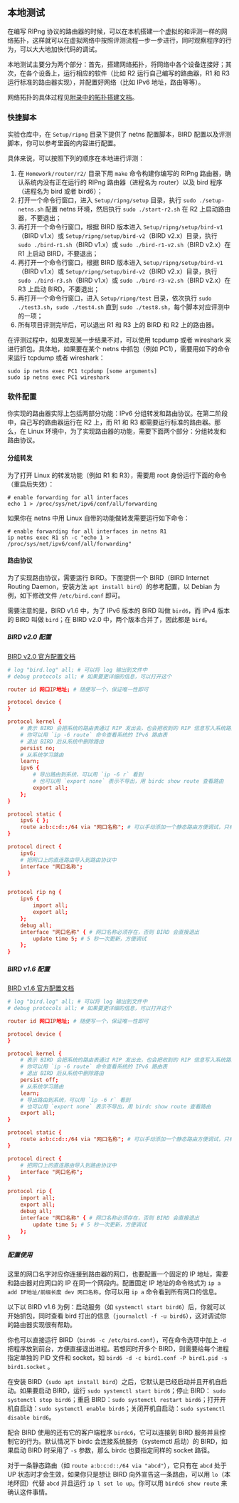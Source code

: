 ## 本地测试

在编写 RIPng 协议的路由器的时候，可以在本机搭建一个虚拟的和评测一样的网络拓扑，这样就可以在虚拟网络中按照评测流程一步一步进行，同时观察程序的行为，可以大大地加快代码的调试。

本地测试主要分为两个部分：首先，搭建网络拓扑，将网络中各个设备连接好；其次，在各个设备上，运行相应的软件（比如 R2 运行自己编写的路由器，R1 和 R3 运行标准的路由器实现），并配置好网络（比如 IPv6 地址，路由等等）。

网络拓扑的具体过程见[附录中的拓扑搭建文档](../../appendix/topology.md)。

### 快捷脚本

实验仓库中，在 `Setup/ripng` 目录下提供了 netns 配置脚本，BIRD 配置以及评测脚本，你可以参考里面的内容进行配置。

具体来说，可以按照下列的顺序在本地进行评测：

1. 在 `Homework/router/r2/` 目录下用 `make` 命令构建你编写的 RIPng 路由器，确认系统内没有正在运行的 RIPng 路由器（进程名为 router）以及 bird 程序（进程名为 bird 或者 bird6）；
2. 打开一个命令行窗口，进入 `Setup/ripng/setup` 目录，执行 `sudo ./setup-netns.sh` 配置 netns 环境，然后执行 `sudo ./start-r2.sh` 在 R2 上启动路由器，不要退出；
3. 再打开一个命令行窗口，根据 BIRD 版本进入 `Setup/ripng/setup/bird-v1`（BIRD v1.x）或 `Setup/ripng/setup/bird-v2`（BIRD v2.x）目录，执行 `sudo ./bird-r1.sh`（BIRD v1.x）或 `sudo ./bird-r1-v2.sh`（BIRD v2.x）在 R1 上启动 BIRD，不要退出；
4. 再打开一个命令行窗口，根据 BIRD 版本进入 `Setup/ripng/setup/bird-v1`（BIRD v1.x）或 `Setup/ripng/setup/bird-v2`（BIRD v2.x）目录，执行 `sudo ./bird-r3.sh`（BIRD v1.x）或 `sudo ./bird-r3-v2.sh`（BIRD v2.x）在 R3 上启动 BIRD，不要退出；
5. 再打开一个命令行窗口，进入 `Setup/ripng/test` 目录，依次执行 `sudo ./test3.sh`，`sudo ./test4.sh` 直到 `sudo ./test8.sh`，每个脚本对应评测中的一项；
6. 所有项目评测完毕后，可以退出 R1 和 R3 上的 BIRD 和 R2 上的路由器。

在评测过程中，如果发现某一步结果不对，可以使用 tcpdump 或者 wireshark 来进行抓包。具体地，如果要在某个 netns 中抓包（例如 PC1），需要用如下的命令来运行 tcpdump 或者 wireshark：

```shell
sudo ip netns exec PC1 tcpdump [some arguments]
sudo ip netns exec PC1 wireshark
```

### 软件配置

你实现的路由器实际上包括两部分功能：IPv6 分组转发和路由协议。在第二阶段中，自己写的路由器运行在 R2 上，而 R1 和 R3 都需要运行标准的路由器。那么，在 Linux 环境中，为了实现路由器的功能，需要下面两个部分：分组转发和路由协议。

#### 分组转发

为了打开 Linux 的转发功能（例如 R1 和 R3），需要用 root 身份运行下面的命令（重启后失效）：

```shell
# enable forwarding for all interfaces
echo 1 > /proc/sys/net/ipv6/conf/all/forwarding
```

如果你在 netns 中用 Linux 自带的功能做转发需要运行如下命令：

```shell
# enable forwarding for all interfaces in netns R1
ip netns exec R1 sh -c "echo 1 > /proc/sys/net/ipv6/conf/all/forwarding"
```

#### 路由协议

为了实现路由协议，需要运行 BIRD。下面提供一个 BIRD（BIRD Internet Routing Daemon，安装方法 `apt install bird`）的参考配置，以 Debian 为例，如下修改文件 `/etc/bird.conf` 即可。

需要注意的是，BIRD v1.6 中，为了 IPv6 版本的 BIRD 叫做 `bird6`，而 IPv4 版本的 BIRD 叫做 `bird`；在 BIRD v2.0 中，两个版本合并了，因此都是 `bird`。

##### BIRD v2.0 配置

[BIRD v2.0 官方配置文档](https://bird.network.cz/?get_doc&f=bird.html&v=20)

```conf
# log "bird.log" all; # 可以将 log 输出到文件中
# debug protocols all; # 如果要更详细的信息，可以打开这个

router id 网口IP地址; # 随便写一个，保证唯一性即可

protocol device {
}

protocol kernel {
    # 表示 BIRD 会把系统的路由表通过 RIP 发出去，也会把收到的 RIP 信息写入系统路由表
    # 你可以用 `ip -6 route` 命令查看系统的 IPv6 路由表
    # 退出 BIRD 后从系统中删除路由
    persist no;
    # 从系统学习路由
    learn;
    ipv6 {
        # 导出路由到系统，可以用 `ip -6 r` 看到
        # 也可以用 `export none` 表示不导出，用 birdc show route 查看路由
        export all;
    };
}

protocol static {
    ipv6 { };
    route a:b:c:d::/64 via "网口名称"; # 可以手动添加一个静态路由方便调试，只有在这个网口存在并且为 UP 时才生效
}

protocol direct {
    ipv6;
    # 把网口上的直连路由导入到路由协议中
    interface "网口名称";
}


protocol rip ng {
    ipv6 {
        import all;
        export all;
    };
    debug all;
    interface "网口名称" { # 网口名称必须存在，否则 BIRD 会直接退出
        update time 5; # 5 秒一次更新，方便调试
    };
}
```

##### BIRD v1.6 配置

[BIRD v1.6 官方配置文档](https://bird.network.cz/?get_doc&f=bird.html&v=16)

```conf
# log "bird.log" all; # 可以将 log 输出到文件中
# debug protocols all; # 如果要更详细的信息，可以打开这个

router id 网口IP地址; # 随便写一个，保证唯一性即可

protocol device {
}

protocol kernel {
    # 表示 BIRD 会把系统的路由表通过 RIP 发出去，也会把收到的 RIP 信息写入系统路由表
    # 你可以用 `ip -6 route` 命令查看系统的 IPv6 路由表
    # 退出 BIRD 后从系统中删除路由
    persist off;
    # 从系统学习路由
    learn;
    # 导出路由到系统，可以用 `ip -6 r` 看到
    # 也可以用 `export none` 表示不导出，用 birdc show route 查看路由
    export all;
}

protocol static {
    route a:b:c:d::/64 via "网口名称"; # 可以手动添加一个静态路由方便调试，只有在这个网口存在并且为 UP 时才生效
}

protocol direct {
    # 把网口上的直连路由导入到路由协议中
    interface "网口名称";
}

protocol rip {
    import all;
    export all;
    debug all;
    interface "网口名称" { # 网口名称必须存在，否则 BIRD 会直接退出
        update time 5; # 5 秒一次更新，方便调试
    };
}
```

##### 配置使用

这里的网口名字对应你连接到路由器的网口，也要配置一个固定的 IP 地址，需要和路由器对应网口的 IP 在同一个网段内。配置固定 IP 地址的命令格式为 `ip a add IP地址/前缀长度 dev 网口名称`，你可以用 `ip a` 命令看到所有网口的信息。

以下以 BIRD v1.6 为例：启动服务（如 `systemctl start bird6`）后，你就可以开始抓包，同时查看 bird 打出的信息（`journalctl -f -u bird6`），这对调试你的路由器实现很有帮助。

你也可以直接运行 BIRD（`bird6 -c /etc/bird.conf`），可在命令选项中加上 `-d` 把程序放到前台，方便直接退出进程。若想同时开多个 BIRD，则需要给每个进程指定单独的 PID 文件和 socket，如 `bird6 -d -c bird1.conf -P bird1.pid -s bird1.socket` 。

在安装 BIRD（`sudo apt install bird`）之后，它默认是已经启动并且开机自启动。如果要启动 BIRD，运行 `sudo systemctl start bird6`；停止 BIRD： `sudo systemctl stop bird6`；重启 BIRD：`sudo systemctl restart bird6`；打开开机自启动：`sudo systemctl enable bird6`；关闭开机自启动：`sudo systemctl disable bird6`。

配合 BIRD 使用的还有它的客户端程序 `birdc6`，它可以连接到 BIRD 服务并且控制它的行为。默认情况下 birdc 会连接系统服务（systemctl 启动）的 BIRD，如果启动 BIRD 时采用了 `-s` 参数，那么 birdc 也要指定同样的 socket 路径。

对于一条静态路由（如 `route a:b:c:d::/64 via "abcd"`），它只有在 `abcd` 处于 UP 状态时才会生效，如果你只是想让 BIRD 向外宣告这一条路由，可以用 `lo`（本地环回）代替 `abcd` 并且运行 `ip l set lo up`。你可以用 `birdc6 show route` 来确认这件事情。
